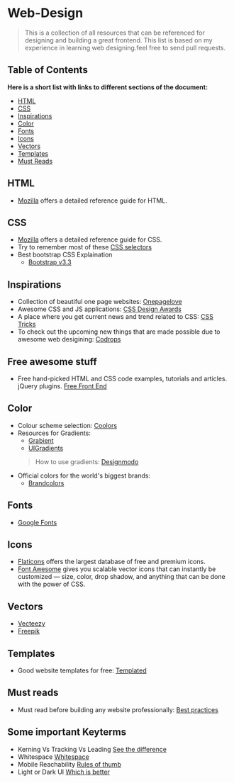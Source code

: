 # Web-Design
> This is a collection of all resources that can be referenced for designing and building a great frontend. This list is based on my experience in learning web designing.feel free to send pull requests.

## Table of Contents
**Here is a short list with links to different sections of the document:**
- [HTML](https://github.com/Pranshu98/Web-Design#html)
- [CSS](https://github.com/Pranshu98/Web-Design#css)
- [Inspirations](https://github.com/Pranshu98/Web-Design#inspirations)
- [Color](https://github.com/Pranshu98/Web-Design#color)
- [Fonts](https://github.com/Pranshu98/Web-Design#fonts)
- [Icons](https://github.com/Pranshu98/Web-Design#icons)
- [Vectors](https://github.com/Pranshu98/Web-Design#vectors)
- [Templates](https://github.com/Pranshu98/Web-Design#templates)
- [Must Reads](https://github.com/Pranshu98/Web-Design#must-reads)

## HTML
- [Mozilla](https://developer.mozilla.org/en-US/docs/Web/HTML) offers a detailed reference guide for HTML.

## CSS
- [Mozilla](https://developer.mozilla.org/en-US/docs/Web/CSS) offers a detailed reference guide for CSS.
- Try to remember most of these [CSS selectors](https://code.tutsplus.com/tutorials/the-30-css-selectors-you-must-memorize--net-16048)
- Best bootstrap CSS Explaination
    - [Bootstrap v3.3](https://getbootstrap.com/docs/3.3/css/)

## Inspirations
- Collection of beautiful one page websites:
    [Onepagelove](https://onepagelove.com)
- Awesome CSS and JS applications:
    [CSS Design Awards](https://www.cssdesignawards.com/blog/10-cool-css-js-demos-tuts-to-apply-and-use/67/)
- A place where you get current news and trend related to CSS:
    [CSS Tricks](https://css-tricks.com)
- To check out the upcoming new things that are made possible due to awesome web desigining:
    [Codrops](https://tympanus.net/codrops/)
    
## Free awesome stuff
- Free hand-picked HTML and CSS code examples, tutorials and articles. jQuery plugins. [Free Front End](http://freefrontend.com/)

## Color
- Colour scheme selection: [Coolors](https://coolors.co)
- Resources for Gradients:
    - [Grabient](https://www.grabient.com/?ref=producthunt)
    - [UIGradients](https://uigradients.com/#SublimeLight)
     > How to use gradients:
        [Designmodo](https://designmodo.com/gradients/)
- Official colors for the world's biggest brands:
    - [Brandcolors](https://brandcolors.net/)
    
## Fonts
- [Google Fonts](https://www.googlefonts.com)

## Icons
- [Flaticons](https://www.flaticon.com/) offers the largest database of free and premium icons.
- [Font Awesome](http://fontawesome.io/) gives you scalable vector icons that can instantly be customized — size, color, drop shadow, and anything that can be done with the power of CSS.

## Vectors
- [Vecteezy](https://www.vecteezy.com)
- [Freepik](https://www.freepik.com)

## Templates
- Good website templates for free:
    [Templated](https://templated.co)

## Must reads
- Must read before building any website professionally:
    [Best practices](https://github.com/hail2u/html-best-practices/blob/master/README.md)

## Some important Keyterms
  - Kerning Vs Tracking Vs Leading
     [See the difference](https://creativemarket.com/blog/whats-the-difference-between-leading-kerning-and-tracking)
  - Whitespace
     [Whitespace](https://www.seguetech.com/whitespace-web-design/)
  - Mobile Reachability
     [Rules of thumb](https://medium.com/@Draward/mobile-reachability-rules-of-thumb-ce37dd0cd3ad)
  - Light or Dark UI
     [Which is better](https://uxplanet.org/light-or-dark-ui-tips-to-choose-a-proper-color-scheme-for-user-interface-9a12004bb79e)
     
